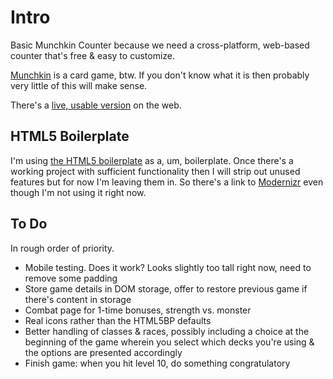 # Intro

Basic Munchkin Counter because we need a cross-platform, web-based counter that's free & easy to customize.

[Munchkin](http://www.worldofmunchkin.com/game/) is a card game, btw. If you don't know what it is then probably very little of this will make sense.

There's a [live, usable version](http://bit.ly/munch-count) on the web.

## HTML5 Boilerplate

I'm using [the HTML5 boilerplate](http://html5boilerplate.com/) as a, um, boilerplate. Once there's a working project with sufficient functionality then I will strip out unused features but for now I'm leaving them in. So there's a link to [Modernizr](http://www.modernizr.com/) even though I'm not using it right now.

## To Do

In rough order of priority.

- Mobile testing. Does it work? Looks slightly too tall right now, need to remove some padding
- Store game details in DOM storage, offer to restore previous game if there's content in storage
- Combat page for 1-time bonuses, strength vs. monster
- Real icons rather than the HTML5BP defaults
- Better handling of classes & races, possibly including a choice at the beginning of the game wherein you select which decks you're using & the options are presented accordingly
- Finish game: when you hit level 10, do something congratulatory